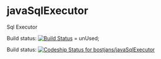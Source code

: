 # javaSqlExecutor

Sql Executor

Build status: [![Build Status](https://travis-ci.org/bostjans/javaSqlExecutor.svg?branch=master)](https://travis-ci.org/bostjans/javaSqlExecutor) = unUsed;

Build status: [![Codeship Status for bostjans/javaSqlExecutor](https://app.codeship.com/projects/d5440e50-507e-0137-d1ab-4a6287d94fd4/status?branch=master)](https://app.codeship.com/projects/340009)
